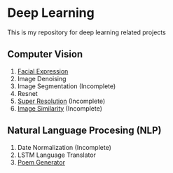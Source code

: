 # Deep Learning

This is my repository for deep learning related projects

## Computer Vision

1. [Facial Expression](https://github.com/tung2921/Facial-Expression-Classifier)
2. Image Denoising
3. Image Segmentation (Incomplete)
4. Resnet
5. [Super Resolution](https://github.com/tung2921/DeepLearning/tree/master/ComputerVision/Super-Resolution) (Incomplete)
6. [Image Similarity](https://github.com/tung2921/Similarity-Search) (Incomplete)

## Natural Language Procesing (NLP)

1. Date Normalization (Incomplete)
2. LSTM Language Translator
3. [Poem Generator](https://github.com/tung2921/Poem_generator)
